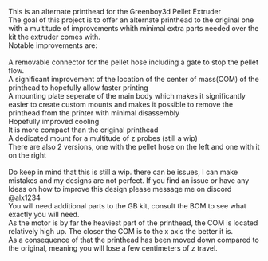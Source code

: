 This is an alternate printhead for the Greenboy3d Pellet Extruder 
<br>
The goal of this project is to offer an alternate printhead to the original one with a multitude of improvements whith minimal extra parts needed over the kit the extruder comes with.
<br>
Notable improvements are:
<br>
<br>
A removable connector for the pellet hose including a gate to stop the pellet flow.
<br>
A significant improvement of the location of the center of mass(COM) of the printhead to hopefully allow faster printing
<br>
A mounting plate seperate of the main body which makes it significantly easier to create custom mounts and makes it possible to remove the printhead from the printer with minimal disassembly
<br>
Hopefully improved cooling
<br>
It is more compact than the original printhead
<br>
A dedicated mount for a multitude of z probes (still a wip)
<br>
There are also 2 versions, one with the pellet hose on the left and one with it on the right
<br>
<br>
Do keep in mind that this is still a wip. there can be issues, I can make mistakes and my designs are not perfect. If you find an issue or have any Ideas on how to improve this design please message me on discord @alx1234
<br>
You will need additional parts to the GB kit, consult the BOM to see what exactly you will need.
<br>
As the motor is by far the heaviest part of the printhead, the COM is located relatively high up. The closer the COM is to the x axis the better it is.
<br>
As a consequence of that the printhead has been moved down compared to the original, meaning you will lose a few centimeters of z travel.

